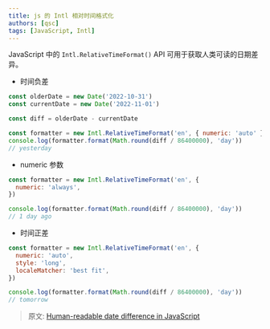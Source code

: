 ```yaml
---
title: js 的 Intl 相对时间格式化
authors: [qsc]
tags: [JavaScript, Intl]
---
```


JavaScript 中的 `Intl.RelativeTimeFormat()` API 可用于获取人类可读的日期差异。

- 时间负差

```js
const olderDate = new Date('2022-10-31')
const currentDate = new Date('2022-11-01')

const diff = olderDate - currentDate

const formatter = new Intl.RelativeTimeFormat('en', { numeric: 'auto' })
console.log(formatter.format(Math.round(diff / 86400000), 'day'))
// yesterday
```

- numeric 参数

```js
const formatter = new Intl.RelativeTimeFormat('en', {
  numeric: 'always',
})

console.log(formatter.format(Math.round(diff / 86400000), 'day'))
// 1 day ago
```

- 时间正差

```js
const formatter = new Intl.RelativeTimeFormat('en', {
  numeric: 'auto',
  style: 'long',
  localeMatcher: 'best fit',
})

console.log(formatter.format(Math.round(diff / 86400000), 'day'))
// tomorrow
```

> 原文: [Human-readable date difference in JavaScript](https://www.amitmerchant.com/human-readable-date-difference-in-javascript/)
